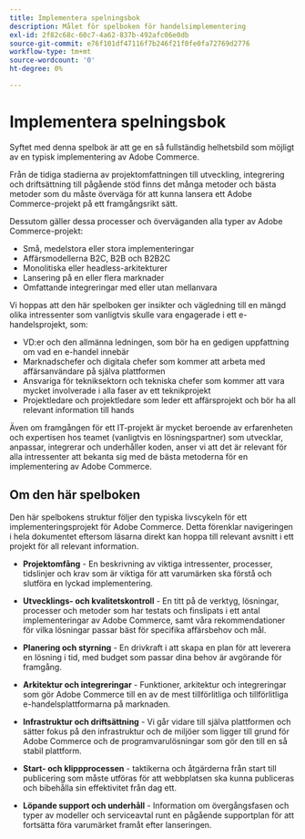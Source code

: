 ```yaml
---
title: Implementera spelningsbok
description: Målet för spelboken för handelsimplementering
exl-id: 2f82c68c-60c7-4a62-837b-492afc06e0db
source-git-commit: e76f101df47116f7b246f21f0fe0fa72769d2776
workflow-type: tm+mt
source-wordcount: '0'
ht-degree: 0%

---
```


# Implementera spelningsbok

Syftet med denna spelbok är att ge en så fullständig helhetsbild som möjligt av en typisk implementering av Adobe Commerce.

Från de tidiga stadierna av projektomfattningen till utveckling, integrering och driftsättning till pågående stöd finns det många metoder och bästa metoder som du måste överväga för att kunna lansera ett Adobe Commerce-projekt på ett framgångsrikt sätt.

Dessutom gäller dessa processer och överväganden alla typer av Adobe Commerce-projekt:

- Små, medelstora eller stora implementeringar
- Affärsmodellerna B2C, B2B och B2B2C
- Monolitiska eller headless-arkitekturer
- Lansering på en eller flera marknader
- Omfattande integreringar med eller utan mellanvara

Vi hoppas att den här spelboken ger insikter och vägledning till en mängd olika intressenter som vanligtvis skulle vara engagerade i ett e-handelsprojekt, som:

- VD:er och den allmänna ledningen, som bör ha en gedigen uppfattning om vad en e-handel innebär
- Marknadschefer och digitala chefer som kommer att arbeta med affärsanvändare på själva plattformen
- Ansvariga för tekniksektorn och tekniska chefer som kommer att vara mycket involverade i alla faser av ett teknikprojekt
- Projektledare och projektledare som leder ett affärsprojekt och bör ha all relevant information till hands

Även om framgången för ett IT-projekt är mycket beroende av erfarenheten och expertisen hos teamet (vanligtvis en lösningspartner) som utvecklar, anpassar, integrerar och underhåller koden, anser vi att det är relevant för alla intressenter att bekanta sig med de bästa metoderna för en implementering av Adobe Commerce.

## Om den här spelboken

Den här spelbokens struktur följer den typiska livscykeln för ett implementeringsprojekt för Adobe Commerce. Detta förenklar navigeringen i hela dokumentet eftersom läsarna direkt kan hoppa till relevant avsnitt i ett projekt för all relevant information.

- **Projektomfång** - En beskrivning av viktiga intressenter, processer, tidslinjer och krav som är viktiga för att varumärken ska förstå och slutföra en lyckad implementering.

- **Utvecklings- och kvalitetskontroll** - En titt på de verktyg, lösningar, processer och metoder som har testats och finslipats i ett antal implementeringar av Adobe Commerce, samt våra rekommendationer för vilka lösningar passar bäst för specifika affärsbehov och mål.

- **Planering och styrning** - En drivkraft i att skapa en plan för att leverera en lösning i tid, med budget som passar dina behov är avgörande för framgång.

- **Arkitektur och integreringar** - Funktioner, arkitektur och integreringar som gör Adobe Commerce till en av de mest tillförlitliga och tillförlitliga e-handelsplattformarna på marknaden.

- **Infrastruktur och driftsättning** - Vi går vidare till själva plattformen och sätter fokus på den infrastruktur och de miljöer som ligger till grund för Adobe Commerce och de programvarulösningar som gör den till en så stabil plattform.

- **Start- och klippprocessen** - taktikerna och åtgärderna från start till publicering som måste utföras för att webbplatsen ska kunna publiceras och bibehålla sin effektivitet från dag ett.

- **Löpande support och underhåll** - Information om övergångsfasen och typer av modeller och serviceavtal runt en pågående supportplan för att fortsätta föra varumärket framåt efter lanseringen.
